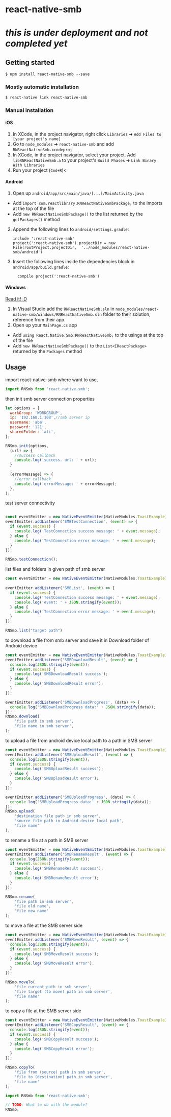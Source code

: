 
# react-native-smb

# _**this is under deployment and not completed yet**_

## Getting started

`$ npm install react-native-smb --save`

### Mostly automatic installation

`$ react-native link react-native-smb`

### Manual installation


#### iOS

1. In XCode, in the project navigator, right click `Libraries` ➜ `Add Files to [your project's name]`
2. Go to `node_modules` ➜ `react-native-smb` and add `RNReactNativeSmb.xcodeproj`
3. In XCode, in the project navigator, select your project. Add `libRNReactNativeSmb.a` to your project's `Build Phases` ➜ `Link Binary With Libraries`
4. Run your project (`Cmd+R`)<

#### Android

1. Open up `android/app/src/main/java/[...]/MainActivity.java`
  - Add `import com.reactlibrary.RNReactNativeSmbPackage;` to the imports at the top of the file
  - Add `new RNReactNativeSmbPackage()` to the list returned by the `getPackages()` method
2. Append the following lines to `android/settings.gradle`:
  	```
  	include ':react-native-smb'
  	project(':react-native-smb').projectDir = new File(rootProject.projectDir, 	'../node_modules/react-native-smb/android')
  	```
3. Insert the following lines inside the dependencies block in `android/app/build.gradle`:
  	```
      compile project(':react-native-smb')
  	```

#### Windows
[Read it! :D](https://github.com/ReactWindows/react-native)

1. In Visual Studio add the `RNReactNativeSmb.sln` in `node_modules/react-native-smb/windows/RNReactNativeSmb.sln` folder to their solution, reference from their app.
2. Open up your `MainPage.cs` app
  - Add `using React.Native.Smb.RNReactNativeSmb;` to the usings at the top of the file
  - Add `new RNReactNativeSmbPackage()` to the `List<IReactPackage>` returned by the `Packages` method


## Usage

import react-native-smb where want to use, 
```javascript
import RNSmb from 'react-native-smb';
```

then init smb server connection properties
```javascript
let options = {
  workGroup: 'WORKGROUP',
  ip: '192.168.1.108',//smb server ip
  username: 'aba',
  password: '121',
  sharedFolder: 'ali',
};

RNSmb.init(options,
  (url) => {
    //success callback 
    console.log('success. url: ' + url);
  }
  ,
  (errorMessage) => {
    //error callback
    console.log('errorMessage: ' + errorMessage);
  },
);
```


test server connectivity
```javascript

const eventEmitter = new NativeEventEmitter(NativeModules.ToastExample);
eventEmitter.addListener('SMBTestConnection', (event) => {
  if (event.success) {
    console.log('TestConnection success message: ' + event.message);
  } else {
    console.log('TestConnection error message: ' + event.message);
  }
});

RNSmb.testConnection();

```

list files and folders in given path of smb server
```javascript
const eventEmitter = new NativeEventEmitter(NativeModules.ToastExample);
   
eventEmitter.addListener('SMBList', (event) => {
  if (event.success) {
    console.log('TestConnection success message: ' + event.message);
    console.log('event: ' + JSON.stringify(event));
  } else {
    console.log('TestConnection error message: ' + event.message);
  }
});

RNSmb.list("target path")
```

to download a file from smb server and save it in Download folder of Android device
```javascript
const eventEmitter = new NativeEventEmitter(NativeModules.ToastExample);
eventEmitter.addListener('SMBDownloadResult', (event) => {
  console.log(JSON.stringify(event));
  if (event.success) {
    console.log('SMBDownloadResult success');
  } else {
    console.log('SMBDownloadResult error');
  }
});

eventEmitter.addListener('SMBDownloadProgress', (data) => {
  console.log('SMBDownloadProgress data:' + JSON.stringify(data));
});
RNSmb.download(
    'file path in smb server',
    'file name in smb server',
);

```

to upload a file from android device local path to a path in SMB server
```javascript
const eventEmitter = new NativeEventEmitter(NativeModules.ToastExample);
eventEmitter.addListener('SMBUploadResult', (event) => {
  console.log(JSON.stringify(event));
  if (event.success) {
    console.log('SMBUploadResult success');
  } else {
    console.log('SMBUploadResult error');
  }
});

eventEmitter.addListener('SMBUploadProgress', (data) => {
  console.log('SMBUploadProgress data:' + JSON.stringify(data));
});
RNSmb.upload(
    'destination file path in smb server',
    'source file path in Android device local path',
    'file name'
);

```

to rename a file at a path in SMB server
```javascript
const eventEmitter = new NativeEventEmitter(NativeModules.ToastExample);
eventEmitter.addListener('SMBRenameResult', (event) => {
  console.log(JSON.stringify(event));
  if (event.success) {
    console.log('SMBRenameResult success');
  } else {
    console.log('SMBRenameResult error');
  }
});

RNSmb.rename(
    'file path in smb server',
    'file old name',
    'file new name'
);

```

to move a file at the SMB server side
```javascript
const eventEmitter = new NativeEventEmitter(NativeModules.ToastExample);
eventEmitter.addListener('SMBMoveResult', (event) => {
  console.log(JSON.stringify(event));
  if (event.success) {
    console.log('SMBMoveResult success');
  } else {
    console.log('SMBMoveResult error');
  }
});

RNSmb.moveTo(
    'file current path in smb server',
    'file target (to move) path in smb server',
    'file name'
);

```

to copy a file at the SMB server side
```javascript
const eventEmitter = new NativeEventEmitter(NativeModules.ToastExample);
eventEmitter.addListener('SMBCopyResult', (event) => {
  console.log(JSON.stringify(event));
  if (event.success) {
    console.log('SMBCopyResult success');
  } else {
    console.log('SMBCopyResult error');
  }
});

RNSmb.copyTo(
    'file from (source) path in smb server',
    'file to (destination) path in smb server',
    'file name'
);

```


```javascript
import RNSmb from 'react-native-smb';

// TODO: What to do with the module?
RNSmb;
```

